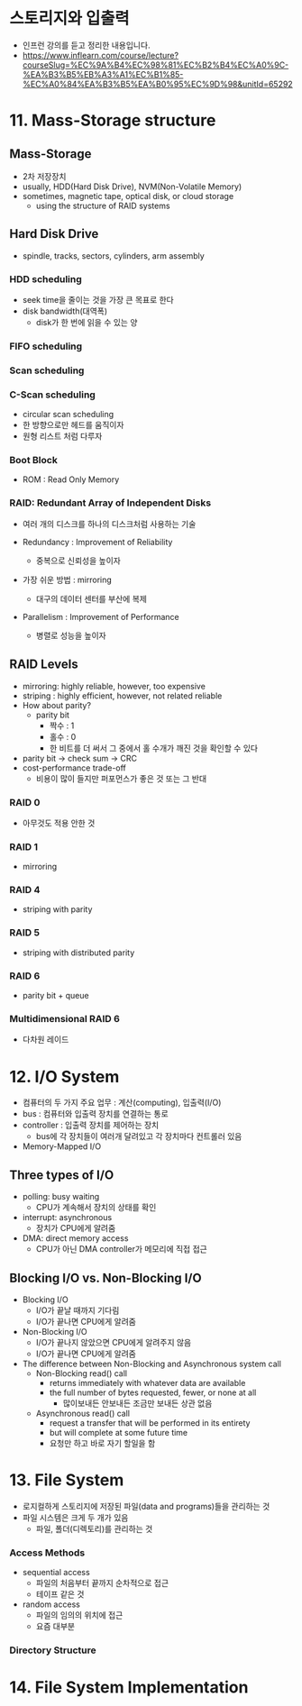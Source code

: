 # 스토리지와 입출력

- 인프런 강의를 듣고 정리한 내용입니다.
- https://www.inflearn.com/course/lecture?courseSlug=%EC%9A%B4%EC%98%81%EC%B2%B4%EC%A0%9C-%EA%B3%B5%EB%A3%A1%EC%B1%85-%EC%A0%84%EA%B3%B5%EA%B0%95%EC%9D%98&unitId=65292

# 11. Mass-Storage structure

## Mass-Storage

- 2차 저장장치
- usually, HDD(Hard Disk Drive), NVM(Non-Volatile Memory)
- sometimes, magnetic tape, optical disk, or cloud storage
  - using the structure of RAID systems

## Hard Disk Drive

- spindle, tracks, sectors, cylinders, arm assembly

### HDD scheduling

- seek time을 줄이는 것을 가장 큰 목표로 한다
- disk bandwidth(대역폭)
  - disk가 한 번에 읽을 수 있는 양

### FIFO scheduling

### Scan scheduling

### C-Scan scheduling

- circular scan scheduling
- 한 방향으로만 헤드를 움직이자
- 원형 리스트 처럼 다루자

### Boot Block

- ROM : Read Only Memory

### RAID: Redundant Array of Independent Disks

- 여러 개의 디스크를 하나의 디스크처럼 사용하는 기술

- Redundancy : Improvement of Reliability
  - 중복으로 신뢰성을 높이자
- 가장 쉬운 방법 : mirroring
  - 대구의 데이터 센터를 부산에 복제
- Parallelism : Improvement of Performance
  - 병렬로 성능을 높이자

## RAID Levels

- mirroring: highly reliable, however, too expensive
- striping : highly efficient, however, not related reliable
- How about parity?
  - parity bit
    - 짝수 : 1
    - 홀수 : 0
    - 한 비트를 더 써서 그 중에서 홀 수개가 깨진 것을 확인할 수 있다
- parity bit -> check sum -> CRC
- cost-performance trade-off
  - 비용이 많이 들지만 퍼포먼스가 좋은 것 또는 그 반대

### RAID 0

- 아무것도 적용 안한 것

### RAID 1

- mirroring

### RAID 4

- striping with parity

### RAID 5

- striping with distributed parity

### RAID 6

- parity bit + queue

### Multidimensional RAID 6

- 다차원 레이드

# 12. I/O System

- 컴퓨터의 두 가지 주요 업무 : 계산(computing), 입출력(I/O)
- bus : 컴퓨터와 입출력 장치를 연결하는 통로
- controller : 입출력 장치를 제어하는 장치
  - bus에 각 장치들이 여러개 달려있고 각 장치마다 컨트롤러 있음
- Memory-Mapped I/O

## Three types of I/O

- polling: busy waiting
  - CPU가 계속해서 장치의 상태를 확인
- interrupt: asynchronous
  - 장치가 CPU에게 알려줌
- DMA: direct memory access
  - CPU가 아닌 DMA controller가 메모리에 직접 접근

## Blocking I/O vs. Non-Blocking I/O

- Blocking I/O
  - I/O가 끝날 때까지 기다림
  - I/O가 끝나면 CPU에게 알려줌
- Non-Blocking I/O
  - I/O가 끝나지 않았으면 CPU에게 알려주지 않음
  - I/O가 끝나면 CPU에게 알려줌
- The difference between Non-Blocking and Asynchronous system call
  - Non-Blocking read() call
    - returns immediately with whatever data are available
    - the full number of bytes requested, fewer, or none at all
      - 많이보내든 안보내든 조금만 보내든 상관 없음
  - Asynchronous read() call
    - request a transfer that will be performed in its entirety
    - but will complete at some future time
    - 요청만 하고 바로 자기 할일을 함

# 13. File System

- 로지컬하게 스토리지에 저장된 파일(data and programs)들을 관리하는 것
- 파일 시스템은 크게 두 개가 있음
  - 파일, 폴더(디렉토리)를 관리하는 것

### Access Methods

- sequential access
  - 파일의 처음부터 끝까지 순차적으로 접근
  - 테이프 같은 것
- random access
  - 파일의 임의의 위치에 접근
  - 요즘 대부분

### Directory Structure

# 14. File System Implementation
